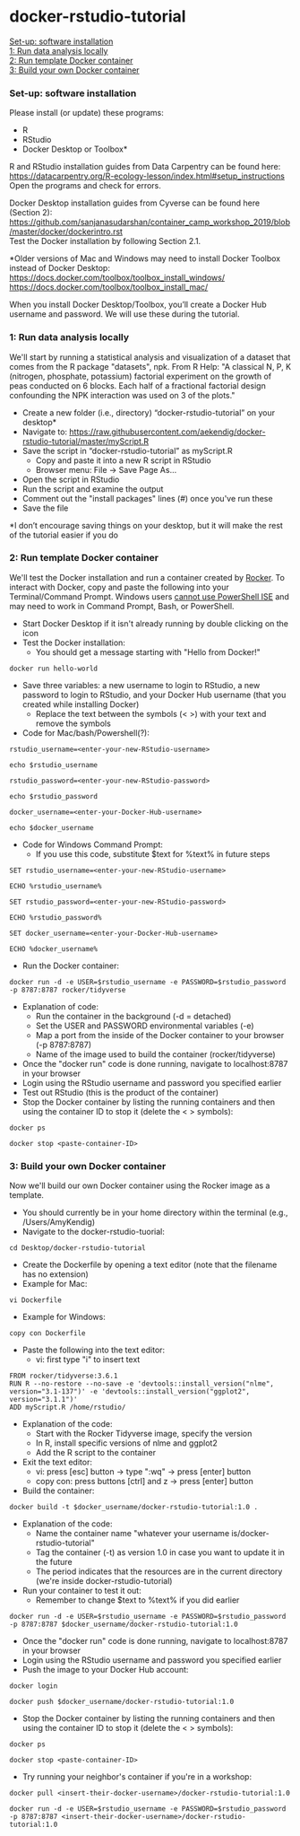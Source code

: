 # docker-rstudio-tutorial

[Set-up: software installation](#setup)  
[1: Run data analysis locally](#local)  
[2: Run template Docker container](#template)  
[3: Build your own Docker container](#build)
 
### Set-up: software installation <a name="setup"></a>

Please install (or update) these programs:  
* R  
* RStudio  
* Docker Desktop or Toolbox*  

R and RStudio installation guides from Data Carpentry can be found here: https://datacarpentry.org/R-ecology-lesson/index.html#setup_instructions  
Open the programs and check for errors.  

Docker Desktop installation guides from Cyverse can be found here (Section 2): https://github.com/sanjanasudarshan/container_camp_workshop_2019/blob/master/docker/dockerintro.rst  
Test the Docker installation by following Section 2.1.  

*Older versions of Mac and Windows may need to install Docker Toolbox instead of Docker Desktop:  
https://docs.docker.com/toolbox/toolbox_install_windows/  
https://docs.docker.com/toolbox/toolbox_install_mac/  
 
When you install Docker Desktop/Toolbox, you’ll create a Docker Hub username and password. We will use these during the tutorial.

### 1: Run data analysis locally <a name="local"></a>

We'll start by running a statistical analysis and visualization of a dataset that comes from the R package "datasets", npk. From R Help: "A classical N, P, K (nitrogen, phosphate, potassium) factorial experiment on the growth of peas conducted on 6 blocks. Each half of a fractional factorial design confounding the NPK interaction was used on 3 of the plots."  
  
* Create a new folder (i.e., directory) “docker-rstudio-tutorial” on your desktop*
* Navigate to: https://raw.githubusercontent.com/aekendig/docker-rstudio-tutorial/master/myScript.R
* Save the script in “docker-rstudio-tutorial” as myScript.R  
    - Copy and paste it into a new R script in RStudio  
    - Browser menu: File -> Save Page As…  
* Open the script in RStudio
* Run the script and examine the output  
* Comment out the "install packages" lines (#) once you've run these
* Save the file

*I don’t encourage saving things on your desktop, but it will make the rest of the tutorial easier if you do 


### 2: Run template Docker container <a name="template"></a>

We'll test the Docker installation and run a container created by [Rocker](https://www.rocker-project.org/). To interact with Docker, copy and paste the following into your Terminal/Command Prompt. Windows users [cannot use PowerShell ISE](https://docs.docker.com/docker-for-windows/) and may need to work in Command Prompt, Bash, or PowerShell. 

* Start Docker Desktop if it isn't already running by double clicking on the icon  
* Test the Docker installation:
    - You should get a message starting with "Hello from Docker!"  
```
docker run hello-world
```
* Save three variables: a new username to login to RStudio, a new password to login to RStudio, and your Docker Hub username (that you created while installing Docker)
    - Replace the text between the symbols (< >) with your text and remove the symbols   
* Code for Mac/bash/Powershell(?):  
```
rstudio_username=<enter-your-new-RStudio-username>
```
```
echo $rstudio_username
```
````
rstudio_password=<enter-your-new-RStudio-password>
````
```
echo $rstudio_password
```
````
docker_username=<enter-your-Docker-Hub-username>
````
```
echo $docker_username
```

* Code for Windows Command Prompt:  
    - If you use this code, substitute $text for %text% in future steps
```
SET rstudio_username=<enter-your-new-RStudio-username>
```
```
ECHO %rstudio_username%
```
````
SET rstudio_password=<enter-your-new-RStudio-password>
````
```
ECHO %rstudio_password%
```
````
SET docker_username=<enter-your-Docker-Hub-username>
````
```
ECHO %docker_username%
```
 
* Run the Docker container: 
```
docker run -d -e USER=$rstudio_username -e PASSWORD=$rstudio_password -p 8787:8787 rocker/tidyverse
```
* Explanation of code:    
    - Run the container in the background (-d = detached)
    - Set the USER and PASSWORD environmental variables (-e)
    - Map a port from the inside of the Docker container to your browser (-p 8787:8787)
    - Name of the image used to build the container (rocker/tidyverse)
* Once the "docker run" code is done running, navigate to localhost:8787 in your browser
* Login using the RStudio username and password you specified earlier
* Test out RStudio (this is the product of the container)
* Stop the Docker container by listing the running containers and then using the container ID to stop it (delete the < > symbols):    
```
docker ps
```
```
docker stop <paste-container-ID>
```

### 3: Build your own Docker container <a name="build"></a>

Now we'll build our own Docker container using the Rocker image as a template.  

* You should currently be in your home directory within the terminal (e.g., /Users/AmyKendig)
* Navigate to the docker-rstudio-tuorial:
```
cd Desktop/docker-rstudio-tutorial
```
* Create the Dockerfile by opening a text editor (note that the filename has no extension)
* Example for Mac: 
```
vi Dockerfile
```
* Example for Windows: 
```
copy con Dockerfile
```
* Paste the following into the text editor:  
    - vi: first type "i" to insert text
```
FROM rocker/tidyverse:3.6.1
RUN R --no-restore --no-save -e 'devtools::install_version("nlme", version="3.1-137")' -e 'devtools::install_version("ggplot2", version="3.1.1")'
ADD myScript.R /home/rstudio/
```
* Explanation of the code:  
    - Start with the Rocker Tidyverse image, specify the version
    - In R, install specific versions of nlme and ggplot2  
    - Add the R script to the container
* Exit the text editor:  
    - vi: press [esc] button -> type ":wq" -> press [enter] button  
    - copy con: press buttons [ctrl] and z -> press [enter] button  
* Build the container:
```
docker build -t $docker_username/docker-rstudio-tutorial:1.0 .
```
* Explanation of the code:  
    - Name the container name "whatever your username is/docker-rstudio-tutorial"
    - Tag the container (-t) as version 1.0 in case you want to update it in the future
    - The period indicates that the resources are in the current directory (we're inside docker-rstudio-tutorial)  
* Run your container to test it out:  
    - Remember to change $text to %text% if you did earlier
```
docker run -d -e USER=$rstudio_username -e PASSWORD=$rstudio_password -p 8787:8787 $docker_username/docker-rstudio-tutorial:1.0
```
* Once the "docker run" code is done running, navigate to localhost:8787 in your browser
* Login using the RStudio username and password you specified earlier
* Push the image to your Docker Hub account:
```
docker login
```
```
docker push $docker_username/docker-rstudio-tutorial:1.0
```
* Stop the Docker container by listing the running containers and then using the container ID to stop it (delete the < > symbols):  
```
docker ps
```
```
docker stop <paste-container-ID>
```
* Try running your neighbor's container if you're in a workshop:
```
docker pull <insert-their-docker-username>/docker-rstudio-tutorial:1.0
```
```
docker run -d -e USER=$rstudio_username -e PASSWORD=$rstudio_password -p 8787:8787 <insert-their-docker-username>/docker-rstudio-tutorial:1.0
```
